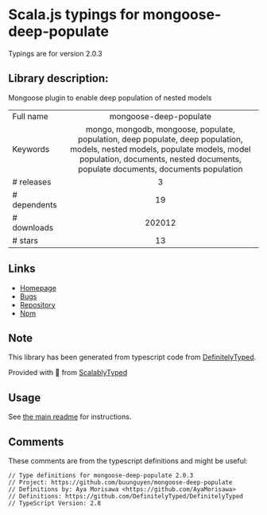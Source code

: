 
# Scala.js typings for mongoose-deep-populate

Typings are for version 2.0.3

## Library description:
Mongoose plugin to enable deep population of nested models

|                    |                 |
| ------------------ | :-------------: |
| Full name          | mongoose-deep-populate |
| Keywords           | mongo, mongodb, mongoose, populate, population, deep populate, deep population, models, nested models, populate models, model population, documents, nested documents, populate documents, documents population |
| # releases         | 3 |
| # dependents       | 19 |
| # downloads        | 202012 |
| # stars            | 13 |

## Links
- [Homepage](https://github.com/buunguyen/mongoose-deep-populate)
- [Bugs](https://github.com/buunguyen/mongoose-deep-populate/issues)
- [Repository](https://github.com/buunguyen/mongoose-deep-populate)
- [Npm](https://www.npmjs.com/package/mongoose-deep-populate)
    


## Note
This library has been generated from typescript code from [DefinitelyTyped](https://definitelytyped.org).

Provided with :purple_heart: from [ScalablyTyped](https://github.com/oyvindberg/ScalablyTyped)

## Usage
See [the main readme](../../readme.md) for instructions.

## Comments

These comments are from the typescript definitions and might be useful:
```
// Type definitions for mongoose-deep-populate 2.0.3
// Project: https://github.com/buunguyen/mongoose-deep-populate
// Definitions by: Aya Morisawa <https://github.com/AyaMorisawa>
// Definitions: https://github.com/DefinitelyTyped/DefinitelyTyped
// TypeScript Version: 2.8

```

